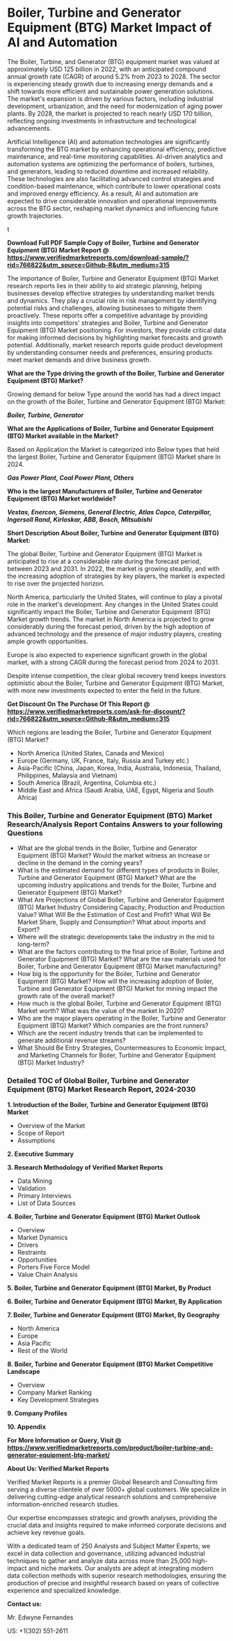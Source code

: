 <meta name="title" content="Global Boiler, Turbine and Generator Equipment (BTG) Market Impact of AI and Automation"><meta name="description" content="The Boiler, Turbine, and Generator (BTG) equipment market was valued at approximately USD 125 billion in 2022, with an anticipated compound annual growth rate (CAGR) o"><meta name="title" content="Boiler, Turbine and Generator Equipment (BTG) Market Size, Share, Scope, Trends, Growth, Opportunities, Analysis, Forecast"><h1>Boiler, Turbine and Generator Equipment (BTG) Market Impact of AI and Automation</h1><p>The Boiler, Turbine, and Generator (BTG) equipment market was valued at approximately USD 125 billion in 2022, with an anticipated compound annual growth rate (CAGR) of around 5.2% from 2023 to 2028. The sector is experiencing steady growth due to increasing energy demands and a shift towards more efficient and sustainable power generation solutions. The market's expansion is driven by various factors, including industrial development, urbanization, and the need for modernization of aging power plants. By 2028, the market is projected to reach nearly USD 170 billion, reflecting ongoing investments in infrastructure and technological advancements.</p><p>Artificial Intelligence (AI) and automation technologies are significantly transforming the BTG market by enhancing operational efficiency, predictive maintenance, and real-time monitoring capabilities. AI-driven analytics and automation systems are optimizing the performance of boilers, turbines, and generators, leading to reduced downtime and increased reliability. These technologies are also facilitating advanced control strategies and condition-based maintenance, which contribute to lower operational costs and improved energy efficiency. As a result, AI and automation are expected to drive considerable innovation and operational improvements across the BTG sector, reshaping market dynamics and influencing future growth trajectories.</p>t</p><p id="" class=""><strong>Download Full PDF Sample Copy of Boiler, Turbine and Generator Equipment (BTG) Market Report @ <a href="https://www.verifiedmarketreports.com/download-sample/?rid=766822&utm_source=Github-R&utm_medium=315" target="_blank">https://www.verifiedmarketreports.com/download-sample/?rid=766822&utm_source=Github-R&utm_medium=315</a></strong></p><p>The importance of&nbsp;Boiler, Turbine and Generator Equipment (BTG) Market research reports lies in their ability to aid strategic planning, helping businesses develop effective strategies by understanding market trends and dynamics. They play a crucial role in risk management by identifying potential risks and challenges, allowing businesses to mitigate them proactively. These reports offer a competitive advantage by providing insights into competitors' strategies and Boiler, Turbine and Generator Equipment (BTG) Market positioning. For investors, they provide critical data for making informed decisions by highlighting market forecasts and growth potential. Additionally, market research reports guide product development by understanding consumer needs and preferences, ensuring products meet market demands and drive business growth.</p><p><strong>What are the&nbsp;Type driving the growth of the Boiler, Turbine and Generator Equipment (BTG) Market?</strong></p><p id="" class="">Growing demand for below Type around the world has had a direct impact on the growth of the Boiler, Turbine and Generator Equipment (BTG) Market:</p><em><strong>Boiler, Turbine, Generator</strong></em></p><strong>What are the&nbsp;Applications&nbsp;of Boiler, Turbine and Generator Equipment (BTG) Market available in the Market?</strong></p><p id="" class="">Based on Application the Market is categorized into Below types that held the largest Boiler, Turbine and Generator Equipment (BTG) Market share In 2024.</p><em><strong>Gas Power Plant, Coal Power Plant, Others</strong></em></p><strong>Who is the largest Manufacturers of Boiler, Turbine and Generator Equipment (BTG) Market worldwide?</strong></p><p><em><strong>Vestas, Enercon, Siemens, General Electric, Atlas Copco, Caterpillar, Ingersoll Rand, Kirloskar, ABB, Bosch, Mitsubishi</strong></em></p><p id="" class=""><strong>Short Description About Boiler, Turbine and Generator Equipment (BTG) Market:</strong></p><p>The global Boiler, Turbine and Generator Equipment (BTG) Market is anticipated to rise at a considerable rate during the forecast period, between 2023 and 2031. In 2022, the market is growing steadily, and with the increasing adoption of strategies by key players, the market is expected to rise over the projected horizon.</p><p>North America, particularly the United States, will continue to play a pivotal role in the market's development. Any changes in the United States could significantly impact the Boiler, Turbine and Generator Equipment (BTG) Market growth trends. The market in North America is projected to grow considerably during the forecast period, driven by the high adoption of advanced technology and the presence of major industry players, creating ample growth opportunities.</p><p>Europe is also expected to experience significant growth in the global market, with a strong CAGR during the forecast period from 2024 to 2031.</p><p>Despite intense competition, the clear global recovery trend keeps investors optimistic about the Boiler, Turbine and Generator Equipment (BTG) Market, with more new investments expected to enter the field in the future.</p><p id="" class=""><strong>Get Discount On The Purchase Of This Report @ <a href="https://www.verifiedmarketreports.com/ask-for-discount/?rid=766822&utm_source=Github-R&utm_medium=315" target="_blank">https://www.verifiedmarketreports.com/ask-for-discount/?rid=766822&utm_source=Github-R&utm_medium=315</a></strong></p>Which regions are leading the Boiler, Turbine and Generator Equipment (BTG) Market?</p><ul><li>North America (United States, Canada and Mexico)</li><li>Europe (Germany, UK, France, Italy, Russia and Turkey etc.)</li><li>Asia-Pacific (China, Japan, Korea, India, Australia, Indonesia, Thailand, Philippines, Malaysia and Vietnam)</li><li>South America (Brazil, Argentina, Columbia etc.)</li><li>Middle East and Africa (Saudi Arabia, UAE, Egypt, Nigeria and South Africa)</li></ul><h3 id="" class="">This Boiler, Turbine and Generator Equipment (BTG) Market Research/Analysis Report Contains Answers to your following Questions</h3><ul><li>What are the global trends in the Boiler, Turbine and Generator Equipment (BTG) Market? Would the market witness an increase or decline in the demand in the coming years?</li><li>What is the estimated demand for different types of products in Boiler, Turbine and Generator Equipment (BTG) Market? What are the upcoming industry applications and trends for the Boiler, Turbine and Generator Equipment (BTG) Market?</li><li>What Are Projections of Global Boiler, Turbine and Generator Equipment (BTG) Market Industry Considering Capacity, Production and Production Value? What Will Be the Estimation of Cost and Profit? What Will Be Market Share, Supply and Consumption? What about imports and Export?</li><li>Where will the strategic developments take the industry in the mid to long-term?</li><li>What are the factors contributing to the final price of Boiler, Turbine and Generator Equipment (BTG) Market? What are the raw materials used for Boiler, Turbine and Generator Equipment (BTG) Market manufacturing?</li><li>How big is the opportunity for the Boiler, Turbine and Generator Equipment (BTG) Market? How will the increasing adoption of Boiler, Turbine and Generator Equipment (BTG) Market for mining impact the growth rate of the overall market?</li><li>How much is the global Boiler, Turbine and Generator Equipment (BTG) Market worth? What was the value of the market In 2020?</li><li>Who are the major players operating in the Boiler, Turbine and Generator Equipment (BTG) Market? Which companies are the front runners?</li><li>Which are the recent industry trends that can be implemented to generate additional revenue streams?</li><li>What Should Be Entry Strategies, Countermeasures to Economic Impact, and Marketing Channels for Boiler, Turbine and Generator Equipment (BTG) Market Industry?</li></ul><h3 id="" class="">Detailed TOC of Global Boiler, Turbine and Generator Equipment (BTG) Market Research Report, 2024-2030</h3><p id="" class=""><strong>1. Introduction of the Boiler, Turbine and Generator Equipment (BTG) Market</strong></p><ul><li>Overview of the Market</li><li>Scope of Report</li><li>Assumptions</li></ul><p id="" class=""><strong>2. Executive Summary</strong></p><p id="" class=""><strong>3. Research Methodology of Verified Market Reports</strong></p><ul><li>Data Mining</li><li>Validation</li><li>Primary Interviews</li><li>List of Data Sources</li></ul><p id="" class=""><strong>4. Boiler, Turbine and Generator Equipment (BTG) Market Outlook</strong></p><ul><li>Overview</li><li>Market Dynamics</li><li>Drivers</li><li>Restraints</li><li>Opportunities</li><li>Porters Five Force Model</li><li>Value Chain Analysis</li></ul><p id="" class=""><strong>5. Boiler, Turbine and Generator Equipment (BTG) Market, By Product</strong></p><p id="" class=""><strong>6. Boiler, Turbine and Generator Equipment (BTG) Market, By Application</strong></p><p id="" class=""><strong>7. Boiler, Turbine and Generator Equipment (BTG) Market, By Geography</strong></p><ul><li>North America</li><li>Europe</li><li>Asia Pacific</li><li>Rest of the World</li></ul><p id="" class=""><strong>8. Boiler, Turbine and Generator Equipment (BTG) Market Competitive Landscape</strong></p><ul><li>Overview</li><li>Company Market Ranking</li><li>Key Development Strategies</li></ul><p id="" class=""><strong>9. Company Profiles</strong></p><p id="" class=""><strong>10. Appendix</strong></p><p id="" class=""><strong>For More Information or Query, Visit @ <a href="https://www.verifiedmarketreports.com/product/boiler-turbine-and-generator-equipment-btg-market/" target="_blank">https://www.verifiedmarketreports.com/product/boiler-turbine-and-generator-equipment-btg-market/</a></strong></p><p id="" class=""><strong>About Us: Verified Market Reports</strong></p><p id="" class="">Verified Market Reports is a premier Global Research and Consulting firm serving a diverse clientele of over 5000+ global customers. We specialize in delivering cutting-edge analytical research solutions and comprehensive information-enriched research studies.</p><p id="" class="">Our expertise encompasses strategic and growth analyses, providing the crucial data and insights required to make informed corporate decisions and achieve key revenue goals.</p><p id="" class="">With a dedicated team of 250 Analysts and Subject Matter Experts, we excel in data collection and governance, utilizing advanced industrial techniques to gather and analyze data across more than 25,000 high-impact and niche markets. Our analysts are adept at integrating modern data collection methods with superior research methodologies, ensuring the production of precise and insightful research based on years of collective experience and specialized knowledge.</p><p id="" class=""><strong>Contact us:</strong></p><p id="" class="">Mr. Edwyne Fernandes</p><p id="" class="">US: +1(302) 551-2611</p>